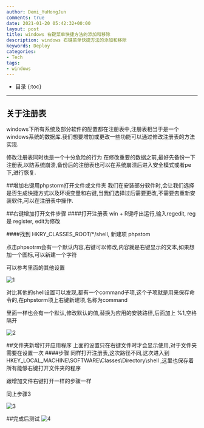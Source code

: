 ```yaml
---
author: Demi_YuHongJun
comments: true
date: 2021-01-20 05:42:32+00:00
layout: post
title: windows 右键菜单快捷方法的添加和移除
description: windows 右键菜单快捷方法的添加和移除
keywords: Deploy
categories:
- Tech
tags:
- windows
---
```

* 目录
{:toc}
---

## 关于注册表
windows下所有系统及部分软件的配置都在注册表中,注册表相当于是一个windows系统的数据库.我们想要增加或更改一些功能可以通过修改注册表的方法实现.

修改注册表同时也是一个十分危险的行为 在修改重要的数据之前,最好先备份一下注册表,以防系统崩溃,备份后的注册表也可以在系统崩溃后进入安全模式或者pe下,进行恢复.

##增加右键用phpstorm打开文件或文件夹
我们在安装部分软件时,会让我们选择是否生成快捷方式以及环境变量和右键,当我们选择过后需要更改,不需要去重新安装软件,可以在注册表中操作.

##右键增加打开文件步骤
####打开注册表
win + R键呼出运行,输入regedit, reg 是 register, edit为修改

####找到 HKRY_CLASSES_ROOT/*/shell, 新建项 phpstom

点击phpsotrm会有一个默认内容,右键可以修改,内容就是右键显示的文本,如果想加一个图标,可以新建一个字符

可以参考里面的其他设置

![1](https://yuhongjun.github.io/assets/media/01-2021/1.png)

对比其他的shell设置可以发现,都有一个command子项,这个子项就是用来保存命令的,在phpstorm项上右键新建项,名称为command

里面一样也会有一个默认,修改默认的值,替换为应用的安装路径,后面加上 %1,空格隔开

![2](https://yuhongjun.github.io/assets/media/01-2021/2.png)

##文件夹新增打开应用程序
上面的设置只在右键文件时才会显示使用,对于文件夹需要在设置一次
####步骤
同样打开注册表,这次路径不同,这次进入到 HKEY_LOCAL_MACHINE\SOFTWARE\Classes\Directory\shell ,这里也保存着所有能够右键打开文件夹的程序

跟增加文件右键打开一样的步骤一样

同上步骤3

![3](https://yuhongjun.github.io/assets/media/01-2021/3.png)

##完成后测试
![4](https://yuhongjun.github.io/assets/media/01-2021/4.png)
